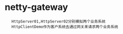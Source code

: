 # netty-gateway

```
   HttpServer01,HttpServer02分别模拟两个业务系统
   HttpClientDemo作为客户系统去通过网关来请求两个业务系统


```